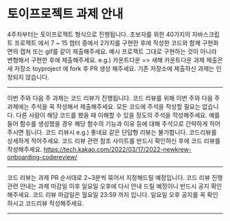 # 토이프로젝트 과제 안내

4주차부터는 토이프로젝트 형식으로 진행됩니다.
초보자를 위한 40가지의 자바스크립트 프로젝트 에서 7 ~ 15 챕터 중에서 2가지를 구현한 후에 작성한 코드와 함께 구현화면의 캡쳐 또는 gif를 같이 제출해주세요.
예시 프로젝트 그대로 구현하는 것이 아니라 변형해서 구현한 후에 제출해주세요.
e.g.) 카운트다운 => 새해 카운트다운
과제 제출은 새 저장소 toyproject 에 fork 후 PR 생성 해주세요.
기존 저장소에 제출하신 과제는 인정되지 않습니다.

---------------------------------------------------------------------------------------------------------

이번 주와 다음 주 과제는 코드 리뷰가 진행됩니다.
코드 리뷰를 위해 이번 주와 다음 주 과제에는 주석을 꼭 작성해서 제출해주세요.
모든 코드에 주석을 작성할 필요는 없습니다.
다른 사람이 해당 코드를 봤을 때 이해할 수 있을 정도의 주석을 작성해주세요.
예를 들어 함수를 생성했을 경우 해당 함수의 기능과 이유 등에 대해 주석으로 간략하게 적어주시면 됩니다.
코드 리뷰시  e.g.) 좋네요  같은 단답형 리뷰는  불가합니다. 코드리뷰를 상세하게 적어주세요.
코드 리뷰 관련 참조 사이트를 반드시 확인하신 후에 코드 리뷰를 작성해주세요.
https://tech.kakao.com/2022/03/17/2022-newkrew-onboarding-codereview/

---------------------------------------------------------------------------------------------------------

코드 리뷰는 과제 PR 순서대로 2~3분씩 묶어서 지정해드릴 예정입니다.
코드 리뷰 진행 관련 안내는 과제 마감일 이후 일요일 오후에 다시 안내 드릴 예정이니 반드시 공지 확인해주세요.
코드 리뷰 마감일은 월요일 23:59 까지 입니다. 일요일 오후 공지를 꼭 확인하시고 코드리뷰 작성해주세요.

---------------------------------------------------------------------------------------------------------
